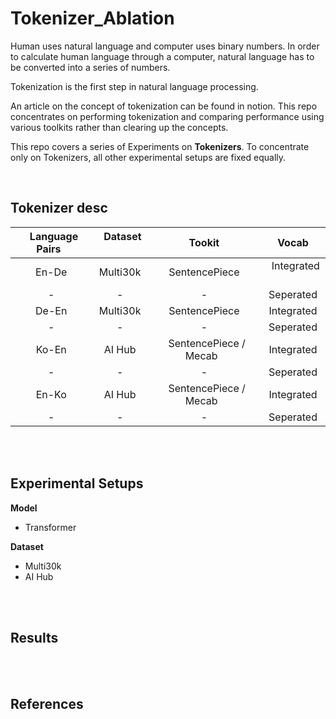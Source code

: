 # Tokenizer_Ablation

Human uses natural language and computer uses binary numbers. 
In order to calculate human language through a computer, natural language has to be converted into a series of numbers.

Tokenization is the first step in natural language processing.

An article on the concept of tokenization can be found in notion.
This repo concentrates on performing tokenization and comparing performance using various toolkits rather than clearing up the concepts.

This repo covers a series of Experiments on **Tokenizers**. To concentrate only on Tokenizers, all other experimental setups are fixed equally.

</br>

## Tokenizer desc

| &nbsp; **Language Pairs** &nbsp; | &nbsp; **Dataset** &nbsp; | **Tookit** | &nbsp; **Vocab** &nbsp; |
| :---: | :---: | :---: | :---: |
| En-De | Multi30k | &nbsp; SentencePiece &nbsp; | &nbsp; Integrated &nbsp; |
| - | - | - | Seperated |
| De-En | Multi30k | &nbsp; SentencePiece &nbsp; | Integrated |
| - | - | - | Seperated |
| Ko-En | AI Hub | &nbsp; SentencePiece / Mecab &nbsp; | Integrated |
| - | - | - | Seperated |
| En-Ko | AI Hub | &nbsp; SentencePiece / Mecab &nbsp; | Integrated |
| - | - | - | Seperated |

</br>
</br>

## Experimental Setups
**Model**
* Transformer

**Dataset**
* Multi30k
* AI Hub


</br>
</br>

## Results

</br>
</br>

## References
